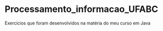 # Processamento_informacao_UFABC
Exercícios que foram desenvolvidos na matéria do meu curso em Java
